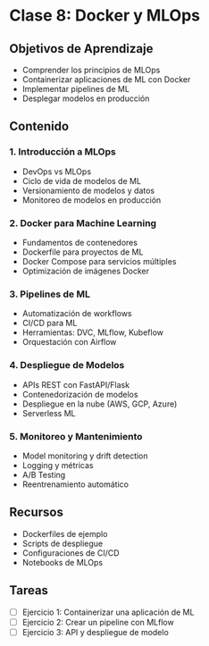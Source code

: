 # Clase 8: Docker y MLOps

## Objetivos de Aprendizaje
- Comprender los principios de MLOps
- Containerizar aplicaciones de ML con Docker
- Implementar pipelines de ML
- Desplegar modelos en producción

## Contenido

### 1. Introducción a MLOps
- DevOps vs MLOps
- Ciclo de vida de modelos de ML
- Versionamiento de modelos y datos
- Monitoreo de modelos en producción

### 2. Docker para Machine Learning
- Fundamentos de contenedores
- Dockerfile para proyectos de ML
- Docker Compose para servicios múltiples
- Optimización de imágenes Docker

### 3. Pipelines de ML
- Automatización de workflows
- CI/CD para ML
- Herramientas: DVC, MLflow, Kubeflow
- Orquestación con Airflow

### 4. Despliegue de Modelos
- APIs REST con FastAPI/Flask
- Contenedorización de modelos
- Despliegue en la nube (AWS, GCP, Azure)
- Serverless ML

### 5. Monitoreo y Mantenimiento
- Model monitoring y drift detection
- Logging y métricas
- A/B Testing
- Reentrenamiento automático

## Recursos
- Dockerfiles de ejemplo
- Scripts de despliegue
- Configuraciones de CI/CD
- Notebooks de MLOps

## Tareas
- [ ] Ejercicio 1: Containerizar una aplicación de ML
- [ ] Ejercicio 2: Crear un pipeline con MLflow
- [ ] Ejercicio 3: API y despliegue de modelo
